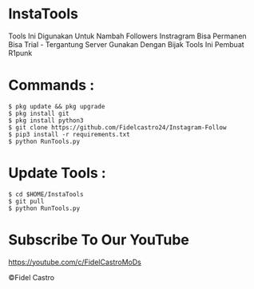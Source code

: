 # InstaTools
Tools Ini Digunakan Untuk Nambah Followers Instragram Bisa Permanen Bisa Trial - Tergantung Server
Gunakan Dengan Bijak Tools Ini 
Pembuat R1punk 

# Commands :
    $ pkg update && pkg upgrade
    $ pkg install git
    $ pkg install python3
    $ git clone https://github.com/Fidelcastro24/Instagram-Follow
    $ pip3 install -r requirements.txt
    $ python RunTools.py

# Update Tools :
    $ cd $HOME/InstaTools
    $ git pull
    $ python RunTools.py

# Subscribe To Our YouTube 
https://youtube.com/c/FidelCastroMoDs

©Fidel Castro 
